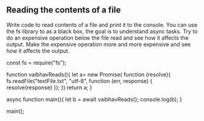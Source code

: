 ## Reading the contents of a file

Write code to read contents of a file and print it to the console. 
You can use the fs library to as a black box, the goal is to understand async tasks. 
Try to do an expensive operation below the file read and see how it affects the output. 
Make the expensive operation more and more expensive and see how it affects the output. 

const fs = require("fs");


function vaibhavReads(){
  let a= new Promise( function (resolve){
    fs.readFile("textFile.txt", "utf-8", function (err, response) {
      resolve(response)
    });
  })
  return a;
}

async function main(){
  let b = await vaibhavReads();
  console.log(b);
}

main();
